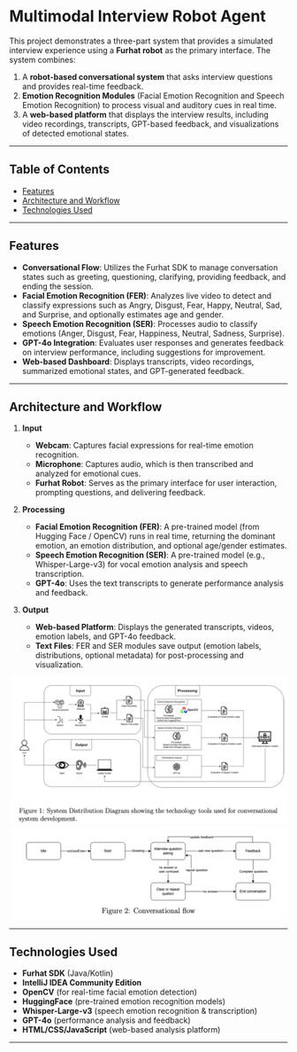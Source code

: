 # Multimodal Interview Robot Agent

This project demonstrates a three-part system that provides a simulated interview experience using a **Furhat robot** as the primary interface. The system combines:

1. A **robot-based conversational system** that asks interview questions and provides real-time feedback.
2. **Emotion Recognition Modules** (Facial Emotion Recognition and Speech Emotion Recognition) to process visual and auditory cues in real time.
3. A **web-based platform** that displays the interview results, including video recordings, transcripts, GPT-based feedback, and visualizations of detected emotional states.

---

## Table of Contents

- [Features](#features)
- [Architecture and Workflow](#architecture-and-workflow)
- [Technologies Used](#technologies-used)

---

## Features

- **Conversational Flow**: Utilizes the Furhat SDK to manage conversation states such as greeting, questioning, clarifying, providing feedback, and ending the session.
- **Facial Emotion Recognition (FER)**: Analyzes live video to detect and classify expressions such as Angry, Disgust, Fear, Happy, Neutral, Sad, and Surprise, and optionally estimates age and gender.
- **Speech Emotion Recognition (SER)**: Processes audio to classify emotions (Anger, Disgust, Fear, Happiness, Neutral, Sadness, Surprise).
- **GPT-4o Integration**: Evaluates user responses and generates feedback on interview performance, including suggestions for improvement.
- **Web-based Dashboard**: Displays transcripts, video recordings, summarized emotional states, and GPT-generated feedback.

---

## Architecture and Workflow

1. **Input**

   - **Webcam**: Captures facial expressions for real-time emotion recognition.
   - **Microphone**: Captures audio, which is then transcribed and analyzed for emotional cues.
   - **Furhat Robot**: Serves as the primary interface for user interaction, prompting questions, and delivering feedback.

2. **Processing**

   - **Facial Emotion Recognition (FER)**: A pre-trained model (from Hugging Face / OpenCV) runs in real time, returning the dominant emotion, an emotion distribution, and optional age/gender estimates.
   - **Speech Emotion Recognition (SER)**: A pre-trained model (e.g., Whisper-Large-v3) for vocal emotion analysis and speech transcription.
   - **GPT-4o**: Uses the text transcripts to generate performance analysis and feedback.

3. **Output**
   - **Web-based Platform**: Displays the generated transcripts, videos, emotion labels, and GPT-4o feedback.
   - **Text Files**: FER and SER modules save output (emotion labels, distributions, optional metadata) for post-processing and visualization.

![Interview Robot Workflow](./image/figure1.png)
![Interview Robot Workflow](./image/figure2.png)

---

## Technologies Used

- **Furhat SDK** (Java/Kotlin)
- **IntelliJ IDEA Community Edition**
- **OpenCV** (for real-time facial emotion detection)
- **HuggingFace** (pre-trained emotion recognition models)
- **Whisper-Large-v3** (speech emotion recognition & transcription)
- **GPT-4o** (performance analysis and feedback)
- **HTML/CSS/JavaScript** (web-based analysis platform)

---

